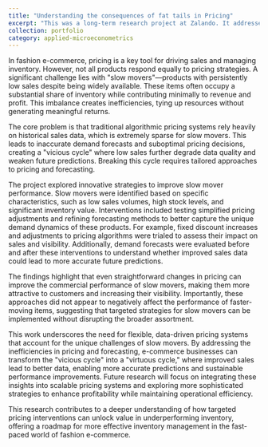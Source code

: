 ```yaml
---
title: "Understanding the consequences of fat tails in Pricing"
excerpt: "This was a long-term research project at Zalando. It addresses the challenge of optimizing pricing strategies for "slow movers" in fashion e-commerce—products with low sales, high inventory levels, and limited demand. Traditional pricing algorithms struggle with these items due to sparse data, creating a cycle of underperformance. By exploring tailored pricing interventions and refining demand forecasts, the project demonstrates how strategic adjustments can improve visibility and sales for slow movers without disrupting the performance of fast-moving items. The findings highlight the potential to transform inefficiencies into opportunities through data-driven, scalable approaches, offering valuable insights for enhancing inventory management and profitability in e-commerce. 1<br/><img src='/images/distribution_slow_mover.png'>"
collection: portfolio
category: applied-microeconometrics
---
```

In fashion e-commerce, pricing is a key tool for driving sales and managing inventory. However, not all products respond equally to pricing strategies. A significant challenge lies with "slow movers"—products with persistently low sales despite being widely available. These items often occupy a substantial share of inventory while contributing minimally to revenue and profit. This imbalance creates inefficiencies, tying up resources without generating meaningful returns.

The core problem is that traditional algorithmic pricing systems rely heavily on historical sales data, which is extremely sparse for slow movers. This leads to inaccurate demand forecasts and suboptimal pricing decisions, creating a "vicious cycle" where low sales further degrade data quality and weaken future predictions. Breaking this cycle requires tailored approaches to pricing and forecasting.

The project explored innovative strategies to improve slow mover performance. Slow movers were identified based on specific characteristics, such as low sales volumes, high stock levels, and significant inventory value. Interventions included testing simplified pricing adjustments and refining forecasting methods to better capture the unique demand dynamics of these products. For example, fixed discount increases and adjustments to pricing algorithms were trialed to assess their impact on sales and visibility. Additionally, demand forecasts were evaluated before and after these interventions to understand whether improved sales data could lead to more accurate future predictions.

The findings highlight that even straightforward changes in pricing can improve the commercial performance of slow movers, making them more attractive to customers and increasing their visibility. Importantly, these approaches did not appear to negatively affect the performance of faster-moving items, suggesting that targeted strategies for slow movers can be implemented without disrupting the broader assortment.

This work underscores the need for flexible, data-driven pricing systems that account for the unique challenges of slow movers. By addressing the inefficiencies in pricing and forecasting, e-commerce businesses can transform the "vicious cycle" into a "virtuous cycle," where improved sales lead to better data, enabling more accurate predictions and sustainable performance improvements. Future research will focus on integrating these insights into scalable pricing systems and exploring more sophisticated strategies to enhance profitability while maintaining operational efficiency.

This research contributes to a deeper understanding of how targeted pricing interventions can unlock value in underperforming inventory, offering a roadmap for more effective inventory management in the fast-paced world of fashion e-commerce.
